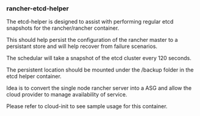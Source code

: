 ### rancher-etcd-helper
The etcd-helper is designed to assist with performing regular etcd snapshots for the rancher/rancher container. 

This should help persist the configuration of the rancher master to a persistant store and will help recover from failure scenarios.

The schedular will take a snapshot of the etcd cluster every 120 seconds.

The persistent location should be mounted under the /backup folder in the etcd helper container.

Idea is to convert the single node rancher server into a ASG and allow the cloud provider to manage availability of service.

Please refer to cloud-init to see sample usage for this container.
